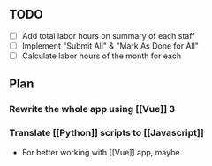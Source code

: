 
## TODO
- [ ] Add total labor hours on summary of each staff
- [ ] Implement "Submit All" & "Mark As Done for All"
- [ ] Calculate labor hours of the month for each

## Plan
### Rewrite the whole app using [[Vue]] 3
### Translate [[Python]] scripts to [[Javascript]]
- For better working with [[Vue]] app, maybe

